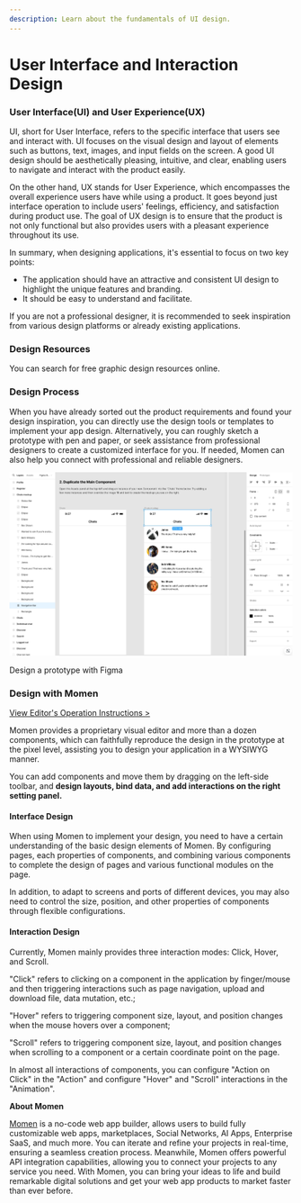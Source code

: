 ```yaml
---
description: Learn about the fundamentals of UI design.
---
```


# User Interface and Interaction Design

### **User Interface(UI) and User Experience(UX)**

UI, short for User Interface, refers to the specific interface that users see and interact with. UI focuses on the visual design and layout of elements such as buttons, text, images, and input fields on the screen. A good UI design should be aesthetically pleasing, intuitive, and clear, enabling users to navigate and interact with the product easily.

On the other hand, UX stands for User Experience, which encompasses the overall experience users have while using a product. It goes beyond just interface operation to include users' feelings, efficiency, and satisfaction during product use. The goal of UX design is to ensure that the product is not only functional but also provides users with a pleasant experience throughout its use.

In summary, when designing applications, it's essential to focus on two key points:

* The application should have an attractive and consistent UI design to highlight the unique features and branding.
* It should be easy to understand and facilitate.

If you are not a professional designer, it is recommended to seek inspiration from various design platforms or already existing applications.

### **Design Resources**

You can search for free graphic design resources online.

### **Design Process**

When you have already sorted out the product requirements and found your design inspiration, you can directly use the design tools or templates to implement your app design. Alternatively, you can roughly sketch a prototype with pen and paper, or seek assistance from professional designers to create a customized interface for you. If needed, Momen can also help you connect with professional and reliable designers.

![](<../../.gitbook/assets/0 (1).jpeg>)

Design a prototype with Figma

### **Design with Momen**

[View Editor's Operation Instructions >](https://docs.momen.app/ui-design/editor/editor-overview)

Momen provides a proprietary visual editor and more than a dozen components, which can faithfully reproduce the design in the prototype at the pixel level, assisting you to design your application in a WYSIWYG manner.

You can add components and move them by dragging on the left-side toolbar, and **design layouts, bind data, and add interactions on the right setting panel.**



#### **Interface Design**

When using Momen to implement your design, you need to have a certain understanding of the basic design elements of Momen. By configuring pages, each properties of components, and combining various components to complete the design of pages and various functional modules on the page.

In addition, to adapt to screens and ports of different devices, you may also need to control the size, position, and other properties of components through flexible configurations.



#### **Interaction Design**

Currently, Momen mainly provides three interaction modes: Click, Hover, and Scroll.

"Click" refers to clicking on a component in the application by finger/mouse and then triggering interactions such as page navigation, upload and download file, data mutation, etc.;

"Hover" refers to triggering component size, layout, and position changes when the mouse hovers over a component;

"Scroll" refers to triggering component size, layout, and position changes when scrolling to a component or a certain coordinate point on the page.

In almost all interactions of components, you can configure "Action on Click" in the "Action" and configure "Hover" and "Scroll" interactions in the "Animation".



**About Momen​​**

[Momen](https://momen.app/?channel=blog-about) is a no-code web app builder, allows users to build fully customizable web apps, marketplaces, Social Networks, AI Apps, Enterprise SaaS, and much more. You can iterate and refine your projects in real-time, ensuring a seamless creation process. Meanwhile, Momen offers powerful API integration capabilities, allowing you to connect your projects to any service you need. With Momen, you can bring your ideas to life and build remarkable digital solutions and get your web app products to market faster than ever before.​​
